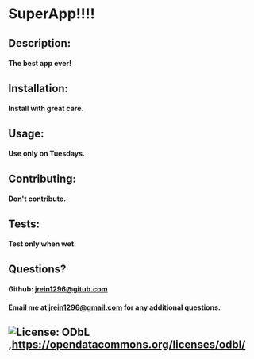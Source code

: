 
  # SuperApp!!!!
  
  ## Description: 

  #### The best app ever!

  ## Installation: 

  #### Install with great care.
 
  ## Usage: 

  #### Use only on Tuesdays.
  
  ## Contributing: 

  #### Don't contribute.
  
  ## Tests: 

  #### Test only when wet.

  ## Questions?

  #### Github: jrein1296@gitub.com
  #### Email me at jrein1296@gmail.com for any additional questions.

  ## ![License: ODbL](https://img.shields.io/badge/License-ODbL-brightgreen.svg),https://opendatacommons.org/licenses/odbl/
